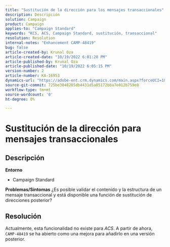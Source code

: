 ```yaml
---
title: "Sustitución de la dirección para los mensajes transaccionales"
description: Descripción
solution: Campaign
product: Campaign
applies-to: "Campaign Standard"
keywords: "KCS, ACS, Campaign Standard, sustitución, transaccional"
resolution: Resolution
internal-notes: "Enhancement CAMP-48419"
bug: false
article-created-by: Krunal Oza
article-created-date: "10/19/2022 6:01:28 PM"
article-published-by: Krunal Oza
article-published-date: "10/19/2022 6:05:15 PM"
version-number: 2
article-number: KA-16953
dynamics-url: "https://adobe-ent.crm.dynamics.com/main.aspx?forceUCI=1&pagetype=entityrecord&etn=knowledgearticle&id=b72c890b-d84f-ed11-bba2-00224808679b"
source-git-commit: 725be3048205db4431d5a05172bba7e012b759e8
workflow-type: tm+mt
source-wordcount: '0'
ht-degree: 0%

---
```


# Sustitución de la dirección para mensajes transaccionales

## Descripción

<b>Entorno</b>
- Campaign Standard



<b>Problemas/Síntomas</b>
¿Es posible validar el contenido y la estructura de un mensaje transaccional y está disponible una función de sustitución de direcciones posterior?


## Resolución


Actualmente, esta funcionalidad no existe para *ACS*. A partir de ahora, `CAMP-48419` se ha abierto como una mejora para añadirlo en una versión posterior.
